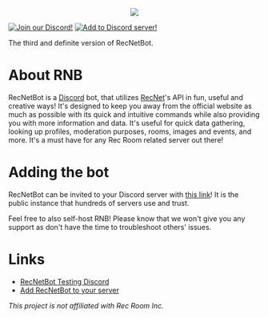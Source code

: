 <p align="center">
    <img src="https://i.imgur.com/fH2H3Wc.png">
</p>
<p>
    <a href="https://discord.gg/GPVdhMa2zK">
        <img src="https://img.shields.io/discord/745219512529584195?logo=discord&style=flat-square"
             alt="Join our Discord!"></a>
    <a href="https://discord.com/api/oauth2/authorize?client_id=788632031835324456&permissions=322624&scope=bot">
        <img src="https://img.shields.io/badge/-add%20to%20server-grey?style=flat-square"
            alt="Add to Discord server!"></a>
</p>

The third and definite version of RecNetBot.

# About RNB

RecNetBot is a [Discord](https://discord.com) bot, that utilizes [RecNet](https://rec.net)'s API in fun, useful and creative ways! It's designed to keep you away from the official website as much as possible with its quick and intuitive commands while also providing you with more information and data. It's useful for quick data gathering, looking up profiles, moderation purposes, rooms, images and events, and more. It's a must have for any Rec Room related server out there!

# Adding the bot
RecNetBot can be invited to your Discord server with [this link](https://discord.com/api/oauth2/authorize?client_id=788632031835324456&permissions=322624&scope=bot)! It is the public instance that hundreds of servers use and trust.

Feel free to also self-host RNB! Please know that we won't give you any support as don't have the time to troubleshoot others' issues.

# Links
- [RecNetBot Testing Discord](https://discord.gg/GPVdhMa2zK)
- [Add RecNetBot to your server](https://discord.com/api/oauth2/authorize?client_id=788632031835324456&permissions=322624&scope=bot)

*This project is not affiliated with Rec Room Inc.*
